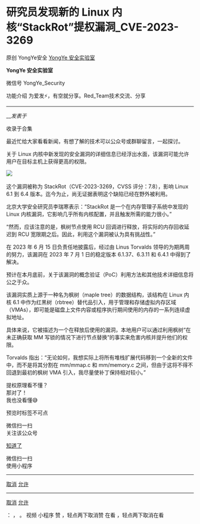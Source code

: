 #  研究员发现新的 Linux 内核“StackRot”提权漏洞_CVE-2023-3269

原创 YongYe安全 [ YongYe 安全实验室 ](javascript:void\(0\);)

**YongYe 安全实验室** ![]()

微信号 YongYe_Security

功能介绍 为爱发⚡，有空就分享。Red_Team技术交流、分享

____

___发表于_

收录于合集

  

最近忙给大家看看新闻，有想了解的技术可以公众号或群聊留言，一起探讨。

  
关于 Linux 内核中新发现的安全漏洞的详细信息已经浮出水面，该漏洞可能允许用户在目标主机上获得更高的权限。  

![](https://gitee.com/fuli009/images/raw/master/public/20230714174712.png)​

这个漏洞被称为 StackRot（CVE-2023-3269，CVSS 评分：7.8），影响 Linux 6.1 到 6.4
版本。迄今为止，尚无证据表明这个缺陷已经在野外被利用。  
  
北京大学安全研究员李瑞寒表示：“StackRot 是一个在内存管理子系统中发现的 Linux 内核漏洞，它影响几乎所有内核配置，并且触发所需的能力很小。”  
  
“然而，应该注意的是，枫树节点使用 RCU 回调进行释放，将实际的内存回收延迟到 RCU 宽限期之后。因此，利用这个漏洞被认为具有挑战性。”  
  
在 2023 年 6 月 15 日负责任地披露后，经过由 Linus Torvalds 领导的为期两周的努力，该漏洞在 2023 年 7 月 1
日的稳定版本 6.1.37、6.3.11 和 6.4.1 中得到了解决。  
  
预计在本月底前，关于该漏洞的概念验证（PoC）利用方法和其他技术详细信息将公之于众。  
  
该漏洞实质上源于一种名为枫树（maple tree）的数据结构，该结构在 Linux 内核 6.1
中作为红黑树（rbtree）替代品引入，用于管理和存储虚拟内存区域（VMAs），即可能是磁盘上文件内容或程序执行期间使用的内存的一系列连续虚拟地址。  
  
具体来说，它被描述为一个在释放后使用的漏洞，本地用户可以通过利用枫树“在未正确获取 MM 写锁的情况下进行节点替换”的事实来危害内核并提升他们的权限。  
  
Torvalds 指出：“无论如何，我想实际上将所有堆栈扩展代码移到一个全新的文件中，而不是将其分割在 mm/mmap.c 和 mm/memory.c
之间，但由于这将不得不回退到最初的枫树 VMA 引入，我尽量使补丁保持相对较小。”  

  
提权原理看不懂？  
那对了！  
我也没看懂😅

预览时标签不可点

微信扫一扫  
关注该公众号

[知道了](javascript:;)

微信扫一扫  
使用小程序

****

[取消](javascript:void\(0\);) [允许](javascript:void\(0\);)

****

[取消](javascript:void\(0\);) [允许](javascript:void\(0\);)

： ， 。   视频 小程序 赞 ，轻点两下取消赞 在看 ，轻点两下取消在看

